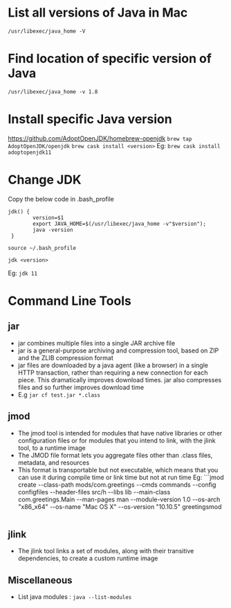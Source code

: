 # List all versions of Java in Mac
`/usr/libexec/java_home -V`

# Find location of specific version of Java
`/usr/libexec/java_home -v 1.8`

# Install specific Java version
https://github.com/AdoptOpenJDK/homebrew-openjdk
`brew tap AdoptOpenJDK/openjdk`
`brew cask install <version>`
Eg: `brew cask install adoptopenjdk11`

# Change JDK
Copy the below code in .bash_profile
```
jdk() {
        version=$1
        export JAVA_HOME=$(/usr/libexec/java_home -v"$version");
        java -version
 }
 ```

 `source ~/.bash_profile`

 `jdk <version>`

 Eg: `jdk 11`

 

# Command Line Tools
## jar
- jar combines multiple files into a single JAR archive file
- jar is a general-purpose archiving and compression tool, based on ZIP and the ZLIB compression format
- jar files are downloaded by a java agent (like a browser) in a single HTTP transaction, rather than requiring a new connection for each piece. This dramatically improves download times. jar also compresses files and so further improves download time
- E.g `jar cf test.jar *.class`

## jmod
- The jmod tool is intended for modules that have native libraries or other configuration files or for modules that you intend to link, with the jlink tool, to a runtime image
- The JMOD file format lets you aggregate files other than .class files, metadata, and resources
- This format is transportable but not executable, which means that you can use it during compile time or link time but not at run time
Eg: ```jmod create --class-path mods/com.greetings --cmds commands
  --config configfiles --header-files src/h --libs lib
  --main-class com.greetings.Main --man-pages man --module-version 1.0
  --os-arch "x86_x64" --os-name "Mac OS X"
  --os-version "10.10.5" greetingsmod
  ```

## jlink
- The jlink tool links a set of modules, along with their transitive dependencies, to create a custom runtime image

## Miscellaneous
- List java modules : `java --list-modules`
